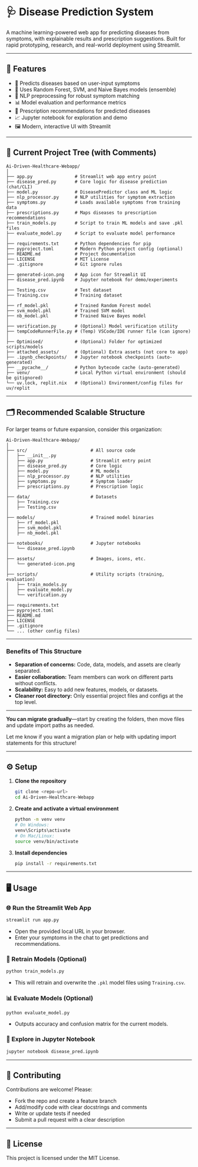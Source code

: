 # 🩺 Disease Prediction System

A machine learning-powered web app for predicting diseases from symptoms, with explainable results and prescription suggestions. Built for rapid prototyping, research, and real-world deployment using Streamlit.

---

## 🚀 Features
- 🤖 Predicts diseases based on user-input symptoms
- 🧠 Uses Random Forest, SVM, and Naive Bayes models (ensemble)
- 📝 NLP preprocessing for robust symptom matching
- 📊 Model evaluation and performance metrics
- 💊 Prescription recommendations for predicted diseases
- 📈 Jupyter notebook for exploration and demo
- 🖼️ Modern, interactive UI with Streamlit

---

## 🌳 Current Project Tree (with Comments)

```text
Ai-Driven-Healthcare-Webapp/
│
├── app.py                # Streamlit web app entry point
├── disease_pred.py       # Core logic for disease prediction (chat/CLI)
├── model.py              # DiseasePredictor class and ML logic
├── nlp_processor.py      # NLP utilities for symptom extraction
├── symptoms.py           # Loads available symptoms from training data
├── prescriptions.py      # Maps diseases to prescription recommendations
├── train_models.py       # Script to train ML models and save .pkl files
├── evaluate_model.py     # Script to evaluate model performance
│
├── requirements.txt      # Python dependencies for pip
├── pyproject.toml        # Modern Python project config (optional)
├── README.md             # Project documentation
├── LICENSE               # MIT License
├── .gitignore            # Git ignore rules
│
├── generated-icon.png    # App icon for Streamlit UI
├── disease_pred.ipynb    # Jupyter notebook for demo/experiments
│
├── Testing.csv           # Test dataset
├── Training.csv          # Training dataset
│
├── rf_model.pkl          # Trained Random Forest model
├── svm_model.pkl         # Trained SVM model
├── nb_model.pkl          # Trained Naive Bayes model
│
├── verification.py       # (Optional) Model verification utility
├── tempCodeRunnerFile.py # (Temp) VSCode/IDE runner file (can ignore)
│
├── Optimised/            # (Optional) Folder for optimized scripts/models
├── attached_assets/      # (Optional) Extra assets (not core to app)
├── .ipynb_checkpoints/   # Jupyter notebook checkpoints (auto-generated)
├── __pycache__/          # Python bytecode cache (auto-generated)
├── venv/                 # Local Python virtual environment (should be gitignored)
└── uv.lock, replit.nix   # (Optional) Environment/config files for uv/replit
```

---

## 🗂️ Recommended Scalable Structure

For larger teams or future expansion, consider this organization:

```text
Ai-Driven-Healthcare-Webapp/
│
├── src/                        # All source code
│   ├── __init__.py
│   ├── app.py                  # Streamlit entry point
│   ├── disease_pred.py         # Core logic
│   ├── model.py                # ML models
│   ├── nlp_processor.py        # NLP utilities
│   ├── symptoms.py             # Symptom loader
│   ├── prescriptions.py        # Prescription logic
│
├── data/                       # Datasets
│   ├── Training.csv
│   ├── Testing.csv
│
├── models/                     # Trained model binaries
│   ├── rf_model.pkl
│   ├── svm_model.pkl
│   ├── nb_model.pkl
│
├── notebooks/                  # Jupyter notebooks
│   └── disease_pred.ipynb
│
├── assets/                     # Images, icons, etc.
│   └── generated-icon.png
│
├── scripts/                    # Utility scripts (training, evaluation)
│   ├── train_models.py
│   ├── evaluate_model.py
│   └── verification.py
│
├── requirements.txt
├── pyproject.toml
├── README.md
├── LICENSE
├── .gitignore
└── ... (other config files)
```

---

### Benefits of This Structure
- **Separation of concerns:** Code, data, models, and assets are clearly separated.
- **Easier collaboration:** Team members can work on different parts without conflicts.
- **Scalability:** Easy to add new features, models, or datasets.
- **Cleaner root directory:** Only essential project files and configs at the top level.

---

**You can migrate gradually**—start by creating the folders, then move files and update import paths as needed.

Let me know if you want a migration plan or help with updating import statements for this structure!

---

## ⚙️ Setup

1. **Clone the repository**
   ```bash
   git clone <repo-url>
   cd Ai-Driven-Healthcare-Webapp
   ```
2. **Create and activate a virtual environment**
   ```bash
   python -m venv venv
   # On Windows:
   venv\Scripts\activate
   # On Mac/Linux:
   source venv/bin/activate
   ```
3. **Install dependencies**
   ```bash
   pip install -r requirements.txt
   ```

---

## 🖥️ Usage

### 🌐 Run the Streamlit Web App
```bash
streamlit run app.py
```
- Open the provided local URL in your browser.
- Enter your symptoms in the chat to get predictions and recommendations.

### 🧪 Retrain Models (Optional)
```bash
python train_models.py
```
- This will retrain and overwrite the `.pkl` model files using `Training.csv`.

### 📊 Evaluate Models (Optional)
```bash
python evaluate_model.py
```
- Outputs accuracy and confusion matrix for the current models.

### 📓 Explore in Jupyter Notebook
```bash
jupyter notebook disease_pred.ipynb
```

---

## 🤝 Contributing

Contributions are welcome! Please:
- Fork the repo and create a feature branch
- Add/modify code with clear docstrings and comments
- Write or update tests if needed
- Submit a pull request with a clear description

---

## 📄 License

This project is licensed under the MIT License.

